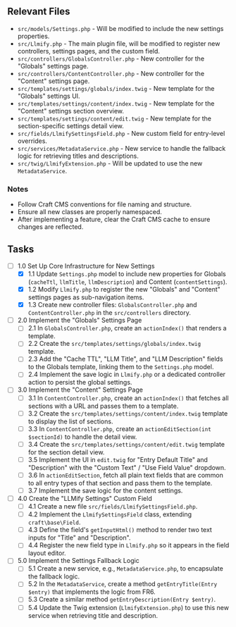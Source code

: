 ## Relevant Files

- `src/models/Settings.php` - Will be modified to include the new settings properties.
- `src/Llmify.php` - The main plugin file, will be modified to register new controllers, settings pages, and the custom field.
- `src/controllers/GlobalsController.php` - New controller for the "Globals" settings page.
- `src/controllers/ContentController.php` - New controller for the "Content" settings page.
- `src/templates/settings/globals/index.twig` - New template for the "Globals" settings UI.
- `src/templates/settings/content/index.twig` - New template for the "Content" settings section overview.
- `src/templates/settings/content/edit.twig` - New template for the section-specific settings detail view.
- `src/fields/LlmifySettingsField.php` - New custom field for entry-level overrides.
- `src/services/MetadataService.php` - New service to handle the fallback logic for retrieving titles and descriptions.
- `src/twig/LlmifyExtension.php` - Will be updated to use the new `MetadataService`.

### Notes

- Follow Craft CMS conventions for file naming and structure.
- Ensure all new classes are properly namespaced.
- After implementing a feature, clear the Craft CMS cache to ensure changes are reflected.

## Tasks

- [ ] 1.0 Set Up Core Infrastructure for New Settings
  - [x] 1.1 Update `Settings.php` model to include new properties for Globals (`cacheTtl`, `llmTitle`, `llmDescription`) and Content (`contentSettings`).
  - [x] 1.2 Modify `Llmify.php` to register the new "Globals" and "Content" settings pages as sub-navigation items.
  - [x] 1.3 Create new controller files: `GlobalsController.php` and `ContentController.php` in the `src/controllers` directory.
- [ ] 2.0 Implement the "Globals" Settings Page
  - [ ] 2.1 In `GlobalsController.php`, create an `actionIndex()` that renders a template.
  - [ ] 2.2 Create the `src/templates/settings/globals/index.twig` template.
  - [ ] 2.3 Add the "Cache TTL", "LLM Title", and "LLM Description" fields to the Globals template, linking them to the `Settings.php` model.
  - [ ] 2.4 Implement the save logic in `Llmify.php` or a dedicated controller action to persist the global settings.
- [ ] 3.0 Implement the "Content" Settings Page
  - [ ] 3.1 In `ContentController.php`, create an `actionIndex()` that fetches all sections with a URL and passes them to a template.
  - [ ] 3.2 Create the `src/templates/settings/content/index.twig` template to display the list of sections.
  - [ ] 3.3 In `ContentController.php`, create an `actionEditSection(int $sectionId)` to handle the detail view.
  - [ ] 3.4 Create the `src/templates/settings/content/edit.twig` template for the section detail view.
  - [ ] 3.5 Implement the UI in `edit.twig` for "Entry Default Title" and "Description" with the "Custom Text" / "Use Field Value" dropdown.
  - [ ] 3.6 In `actionEditSection`, fetch all plain text fields that are common to all entry types of that section and pass them to the template.
  - [ ] 3.7 Implement the save logic for the content settings.
- [ ] 4.0 Create the "LLMify Settings" Custom Field
  - [ ] 4.1 Create a new file `src/fields/LlmifySettingsField.php`.
  - [ ] 4.2 Implement the `LlmifySettingsField` class, extending `craft\base\Field`.
  - [ ] 4.3 Define the field's `getInputHtml()` method to render two text inputs for "Title" and "Description".
  - [ ] 4.4 Register the new field type in `Llmify.php` so it appears in the field layout editor.
- [ ] 5.0 Implement the Settings Fallback Logic
  - [ ] 5.1 Create a new service, e.g., `MetadataService.php`, to encapsulate the fallback logic.
  - [ ] 5.2 In the `MetadataService`, create a method `getEntryTitle(Entry $entry)` that implements the logic from FR6.
  - [ ] 5.3 Create a similar method `getEntryDescription(Entry $entry)`.
  - [ ] 5.4 Update the Twig extension (`LlmifyExtension.php`) to use this new service when retrieving title and description.

